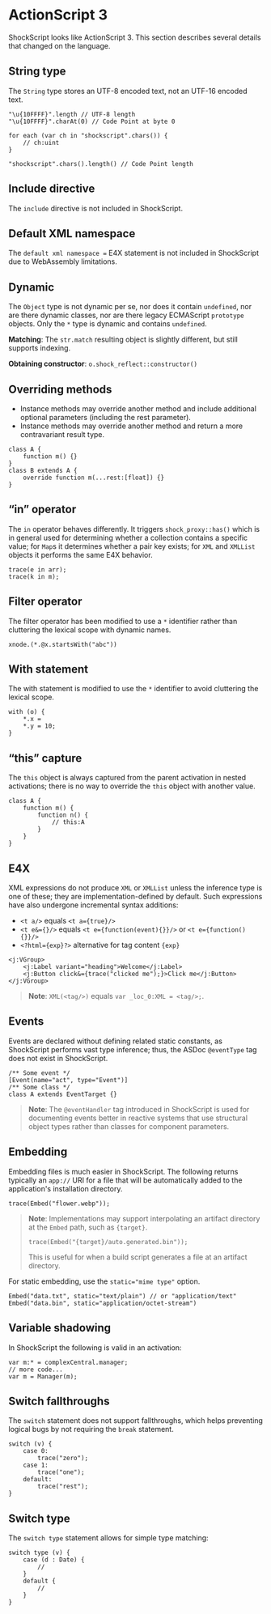 # ActionScript 3

ShockScript looks like ActionScript 3. This section describes several details that changed on the language.

## String type

The `String` type stores an UTF-8 encoded text, not an UTF-16 encoded text.

```
"\u{10FFFF}".length // UTF-8 length
"\u{10FFFF}".charAt(0) // Code Point at byte 0

for each (var ch in "shockscript".chars()) {
    // ch:uint
}

"shockscript".chars().length() // Code Point length
```

## Include directive

The `include` directive is not included in ShockScript.

## Default XML namespace

The `default xml namespace =` E4X statement is not included in ShockScript due to WebAssembly limitations.

## Dynamic

The `Object` type is not dynamic per se, nor does it contain `undefined`, nor are there dynamic classes, nor are there legacy ECMAScript `prototype` objects. Only the `*` type is dynamic and contains `undefined`.

**Matching**: The `str.match` resulting object is slightly different, but still supports indexing.

**Obtaining constructor**: `o.shock_reflect::constructor()`

## Overriding methods

- Instance methods may override another method and include additional optional parameters (including the rest parameter).
- Instance methods may override another method and return a more contravariant result type.

```
class A {
    function m() {}
}
class B extends A {
    override function m(...rest:[float]) {}
}
```

## “in” operator

The `in` operator behaves differently. It triggers `shock_proxy::has()` which is in general used for determining whether a collection contains a specific value; for `Map`s it determines whether a pair key exists; for `XML` and `XMLList` objects it performs the same E4X behavior.

```
trace(e in arr);
trace(k in m);
```

## Filter operator

The filter operator has been modified to use a `*` identifier rather than cluttering the lexical scope with dynamic names.

```
xnode.(*.@x.startsWith("abc"))
```

## With statement

The with statement is modified to use the `*` identifier to avoid cluttering the lexical scope.

```
with (o) {
    *.x =
    *.y = 10;
}
```

## “this” capture

The `this` object is always captured from the parent activation in nested activations; there is no way to override the `this` object with another value.

```
class A {
    function m() {
        function n() {
            // this:A
        }
    }
}
```

## E4X

XML expressions do not produce `XML` or `XMLList` unless the inference type is one of these; they are implementation-defined by default. Such expressions have also undergone incremental syntax additions:

- `<t a/>` equals `<t a={true}/>`
- `<t e&={}/>` equals `<t e={function(event){}}/>` or `<t e={function(){}}/>`
- `<?html={exp}?>` alternative for tag content `{exp}`

```
<j:VGroup>
    <j:Label variant="heading">Welcome</j:Label>
    <j:Button click&={trace("clicked me");}>Click me</j:Button>
</j:VGroup>
```

> **Note**: `XML(<tag/>)` equals `var _loc_0:XML = <tag/>;`.

## Events

Events are declared without defining related static constants, as ShockScript performs vast type inference; thus, the ASDoc `@eventType` tag does not exist in ShockScript.

```
/** Some event */
[Event(name="act", type="Event")]
/** Some class */
class A extends EventTarget {}
```

> **Note**: The `@eventHandler` tag introduced in ShockScript is used for documenting events better in reactive systems that use structural object types rather than classes for component parameters.

## Embedding

Embedding files is much easier in ShockScript. The following returns typically an `app://` URI for a file that will be automatically added to the application's installation directory.

```
trace(Embed("flower.webp"));
```

<blockquote>

**Note**: Implementations may support interpolating an artifact directory at the `Embed` path, such as `{target}`.

```
trace(Embed("{target}/auto.generated.bin"));
```

This is useful for when a build script generates a file at an artifact directory.

</blockquote>

For static embedding, use the `static="mime type"` option.

```
Embed("data.txt", static="text/plain") // or "application/text"
Embed("data.bin", static="application/octet-stream")
```

## Variable shadowing

In ShockScript the following is valid in an activation:

```
var m:* = complexCentral.manager;
// more code...
var m = Manager(m);
```

## Switch fallthroughs

The `switch` statement does not support fallthroughs, which helps preventing logical bugs by not requiring the `break` statement.

```
switch (v) {
    case 0:
        trace("zero");
    case 1:
        trace("one");
    default:
        trace("rest");
}
```

## Switch type

The `switch type` statement allows for simple type matching:

```
switch type (v) {
    case (d : Date) {
        //
    }
    default {
        //
    }
}
```